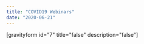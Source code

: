 ```yaml
---
title: "COVID19 Webinars"
date: "2020-06-21"
---
```


\[gravityform id="7" title="false" description="false"\]
